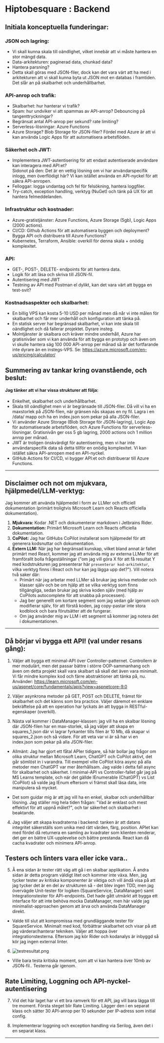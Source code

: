 ﻿# Hiptobesquare : Backend

## Initiala konceptuella funderingar:

### JSON och lagring:

- Vi skall kunna skala till oändlighet, vilket innebär att vi måste hantera en stor mängd data.
- Data-arkitekturen: paginerad data, chunkad data?
- Hantera parsning?
- Detta skall göras med JSON-filer, dock kan det vara värt att ha med i arkitekturen att vi skall kunna byta ut JSON mot en databas i framtiden. Det slår an på skalbarhet och underhållbarhet.

### API-anrop och trafik:

- Skalbarhet: hur hanterar vi trafik?
- Spam: hur undviker vi att spammas av API-anrop? Debouncing på tangenttryckningar?
- Begränsat antal API-anrop per sekund? rate limiting?
- Serverless-lösningar: Azure Functions
- Azure Storage? Blob Storage för JSON-filer? Fördel med Azure är att vi kan använda Logic Apps för att automatisera arbetsflöden.

### Säkerhet och JWT:

- Implementera JWT-autentisering för att endast autentiserade användare kan interagera med API:et?  
  Sidonot på den: Det är en vettig lösning om vi har användarspecifik inlogg, men överflödigt här? Vi kan istället använda en API-nyckel för att säkra API-anropen.
- Felloggar: logga undantag och fel för felsökning, hantera loggfiler.
- Try-catch, exception handling, verktyg (NuGet) och tänk på UX för att hantera felmeddelanden.

### Infrastruktur och kostnader:

- Azure-gratistjänster: Azure Functions, Azure Storage (5gb), Logic Apps (2000 actions).
- CI/CD: Github Actions för att automatisera byggen och deployment? Bygga API och distribuera till Azure Functions?
- Kubernetes, Terraform, Ansible: overkill för denna skala + onödig komplexitet.

### API:

- GET-, POST-, DELETE- endpoints för att hantera data.
- Logik för att läsa och skriva till JSON-fil.
- Autentisering med JWT
- Testning av API med Postman el dylikt, kan det vara värt att bygga en test-svit?

### Kostnadsaspekter och skalbarhet:

- En billig VPS kan kosta 5-10 USD per månad men då når vi inte målen för skalbarhet och får mer underhåll och konfiguration att tänka på.
- En statisk server har begränsad skalbarhet, vi kan inte skala till oändlighet och då fallerar projektet. Dyrare insteg.
- Molntjänster är skalbara och kräver mindre underhåll, Azure har gratisnivåer som vi kan använda för att bygga en prototyp och även om vi skulle hantera säg 100 000 API-anrop per månad så är det fortfarande inte dyrare än en instegs-VPS. Se: https://azure.microsoft.com/en-us/pricing/calculator/  
  
## Summering av tankar kring ovanstående, och beslut:

#### Jag tänker att vi har vissa strukturer att följa:
- Enkelhet, skalbarhet och underhållbarhet.  
- Skala till oändlighet men vi är begränsade till JSON-filer. Då vill vi ha en maxstorlek på JSON-filen, när gränsen nås skapas en ny fil. Lagra i en /data/ mapp och ha en index.json som pekar på alla JSON-filer.
- Vi använder Azure Storage (Blob Storage för JSON-lagring), Logic App för automatiserade arbetsflöden, och Azure Functions för serverless-lösningar. Gratisnivån ger oss 5 gb lagring, 2000 actions och 1 million anrop per månad.
- JWT är troligen önskvärdigt för autentisering, men vi har inte användarspecifik data så detta tillför en onödig komplexitet. Vi kan istället säkra API-anropen med en API-nyckel.
- GitHub Actions för CI/CD, vi bygger API:et och distribuerar till Azure Functions.

---

## Disclaimer och not om mjukvara, hjälpmedel/LLM-verktyg:

Jag kommer att använda hjälpmedel i form av LLMer och officiell dokumentation (primärt troligtvis Microsoft Learn och Reacts officiella dokumentation).

1. **Mjukvara:** Kodar .NET och dokumenterar markdown i Jetbrains Rider.
2. **Dokumentation:** Primärt Microsoft Learn och Reacts officiella dokumentation.
3. **CoPilot:** Jag har GitHubs CoPilot installerat som hjälpmedel för att generera kodsnuttar och dokumentation.
4. **Extern LLM:** När jag har begränsad kunskap, vilket bland annat är fallet primärt med React, kommer jag att använda mig av externa LLMer för att framförallt bolla frågeställningar ("om jag vill göra X för att få resultat Y med kodstrukturen jag presenterar här `presenterar kod-arkitektur`, vilka verktyg finns i React och hur kan jag lägga upp det?"). Vill notera två saker där:
    - Primärt när jag arbetar med LLMer så brukar jag skriva metoder och klasser själv och be om hjälp att se vilka verktyg som finns tillgängliga, sedan brukar jag skriva koden själv (med hjälp av CoPilots autocomplete för att snabba på processen).
    - Jag ber generellt om kortare segment som jag sedan går igenom och modifierar själv, för att förstå koden, jag copy-pastar inte stora kodblock och bara förutsätter att de fungerar.
    - Om jag använder mig av LLM i ett segment så kommer jag notera det i dokumentationen.

---

## Då börjar vi bygga ett API! (val under resans gång):

1. Väljer att bygga ett minimal-API över Controller-patternet. Controllern är mer modulärt, men det passar bättre i större OOP-sammanhang och även om detta projekt skall vara skalbart så skall det även vara minimalt. Vi får mindre komplex kod och färre abstraktioner att tänka på, nu.  
Använder: https://learn.microsoft.com/en-us/aspnet/core/fundamentals/apis?view=aspnetcore-9.0  
  
2. Väljer asynkrona metoder på GET, POST och DELETE, främst för skalbarhet och det känns som bra practice. Väljer däremot en enklare bekräftelse på att en operation har lyckats än att bygga in RESTful-egenskaper (overkill).  

3. Nästa val kommer i DataManager-klassen: jag vill ha en skalbar lösning där JSON-filen har en max-storlek, så jag väljer att skapa en squares_1.json där vi lagrar fyrkanter tills filen är 10 Mb, då skapar vi squares_2.json och så vidare. För att veta var vi är så har vi en index.json som pekar på alla JSON-filer.

- Allmänt: Jag har gjort ett fåtal APIer tidigare, så här bollar jag frågor om olika struktur mellan Microsoft Learn, ChatGPT och CoPilot aktivt, det går sömlöst in i varandra. Till exempel ville CoPilot köra async på alla metoder men ChatGPT var mer återhållsam. Jag valde i detta fall async för skalbarhet och säkerhet. I minimal-API vs Controller-fallet går jag på MS Learns template, och när det gällde IEnumerable (ChatGPT) vs List (CoPilot) så valde jag IEnum eftersom vi främst skall läsa data, inte manipulera så mycket.
  
- Det som guidar mig är att jag vill ha en enkel, skalbar och underhållbar lösning. Jag ställer mig hela tiden frågan: "Vad är enklast och mest effektivt för att uppnå målet?", och tar säkerhet och skalbarhet i beaktande.  

4. Jag väljer att skapa kvadraterna i backend: tanken är att datans integritet säkerställs som unika med rätt värden, färg, position. APIet kan med fördel då returnera en samling av kvadrater som klienten renderar, det ger en bättre UX-upplevelse och bättre prestanda. React kan då cacha kvadrater och minimera API-anrop.  

## Testers och linters vara eller icke vara..

5. Å ena sidan är tester rätt väg att gå i en skalbar applikation. Å andra sidan är detta program väldigt litet och kommer inte växa. Men, jag tycker tester av kritiska komponenter är viktiga och vill ändå visa på att jag tycker det är en del av strukturen så - det blev ingen TDD, men jag övervägde Unit-tester för logiken (SquareService, DataManager) samt Integrationstester för API-endpoints. Det hade gått utmärkt att bygga ett interface för att inte behöva mocka DataManager, men här valde jag minimalist-approachen genom att ärva och använda DataManager direkt.

- Valde till slut att kompromissa med grundläggande tester för SquareService. Minimalt med kod, förbättrar skalbarhet och visar på att jag värderar/hanterar tekniken. Väljer att hoppa över integrationstesterna. Eftersom jag kör Rider och kodanalys är inbyggd så kör jag ingen external linter.

6. ![testresultat.png](img.png)

- Ville bara testa kritiska moment, som att vi kan hantera över 10mb av JSON-fil.. Testerna går igenom.

## Rate Limiting, Loggning och API-nyckel-autentisering

7. Vid det här laget har vi ett bra ramverk för ett API, jag vill bara lägga till tre moment. Första steget blir Rate Limiting. Lägger den i en separat klass och sätter 30 API-anrop per 10 sekunder per IP-adress som initial config.

8. Implementerar loggning och exception handling via Serilog, även det i en separat klass.

---